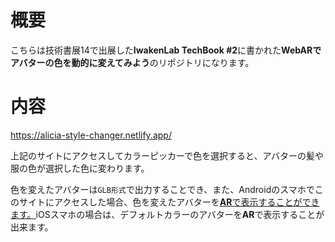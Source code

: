 # 概要
こちらは技術書展14で出展した**IwakenLab TechBook #2**に書かれた**WebARでアバターの色を動的に変えてみよう**のリポジトリになります。
# 内容
https://alicia-style-changer.netlify.app/


上記のサイトにアクセスしてカラーピッカーで色を選択すると、アバターの髪や服の色が選択した色に変わります。

色を変えたアバターは`GLB形式`で出力することでき、また、Androidのスマホでこのサイトにアクセスした場合、色を変えたアバターを[**AR**で表示することができます。](https://youtu.be/2XJsHNUGhLI)iOSスマホの場合は、デフォルトカラーのアバターを**AR**で表示することが出来ます。

<!-- ## ARを体験する方法
[![Aliciastyle_changer_sample_v2](https://user-images.githubusercontent.com/69253001/228302766-be2da909-1da1-448f-b890-8bc6a14e7356.png)](https://youtu.be/2XJsHNUGhLI)

(画像をクリックするとYoutubeの動画に飛びます。) -->
